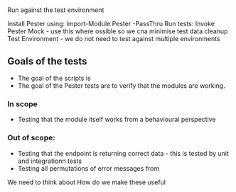 # 
Run against the test environment

Install Pester using:  Import-Module Pester -PassThru
Run tests: Invoke Pester 
Mock - use this where ossible so we cna minimise test data cleanup
Test Environment - we do not need to test against multiple environments

## Goals of the tests
* The goal of the scripts is 
* The goal of the Pester tests are to verify that the modules are working.
### In scope
* Testing that the module itself works from a behavioural perspective

### Out of scope:
* Testing that the endpoint is returning correct data - this is tested by unit and integrationn tests
* Testing all permutations of error messages from 

We need to think about
How do we make these useful